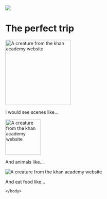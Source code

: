 <!DOCTYPE HTML>
<html>
    <head>
        <title>Challenge: A picture-perfect trip</title>
        <meta charset="utf-8">
    </head>
    <body>
    <img src="https://www.kasandbox.org/programming-images/creatures/Hopper-Happy.png">
        <h1>The perfect trip</h1>
        <img src="https://www.kasandbox.org/programming-images/creatures/Hopper-Happy.png" alt="A creature from the khan academy website" width="203">
        <p>I would see scenes like...</p>
        <img src="https://www.kasandbox.org/programming-images/creatures/Hopper-Happy.png" alt="A creature from the khan academy website" width="110" height>
        <p>And animals like...</p>
        <img src="https://www.kasandbox.org/programming-images/creatures/Hopper-Happy.png" alt="A creature from the khan academy website">
        <p>And eat food like...</p>
        
    </body>
</html>
